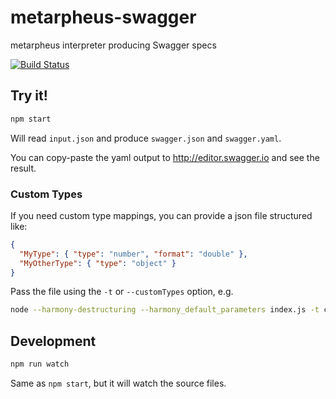 # metarpheus-swagger
metarpheus interpreter producing Swagger specs

[![Build Status](https://travis-ci.org/buildo/metarpheus-swagger.svg?branch=master)](https://travis-ci.org/buildo/metarpheus-swagger)

## Try it!

```sh
npm start
```

Will read `input.json` and produce `swagger.json` and `swagger.yaml`.

You can copy-paste the yaml output to http://editor.swagger.io and see the result.

### Custom Types
If you need custom type mappings, you can provide a json file structured like:

```json
{
  "MyType": { "type": "number", "format": "double" },
  "MyOtherType": { "type": "object" }
}
```

Pass the file using the `-t` or `--customTypes` option, e.g.

```sh
node --harmony-destructuring --harmony_default_parameters index.js -t customTypes.json input.json
```

## Development

```sh
npm run watch
```

Same as `npm start`, but it will watch the source files.
